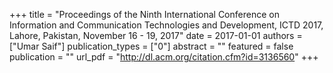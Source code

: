 +++
title = "Proceedings of the Ninth International Conference on Information and Communication Technologies and Development, ICTD 2017, Lahore, Pakistan, November 16 - 19, 2017"
date = 2017-01-01
authors = ["Umar Saif"]
publication_types = ["0"]
abstract = ""
featured = false
publication = ""
url_pdf = "http://dl.acm.org/citation.cfm?id=3136560"
+++

